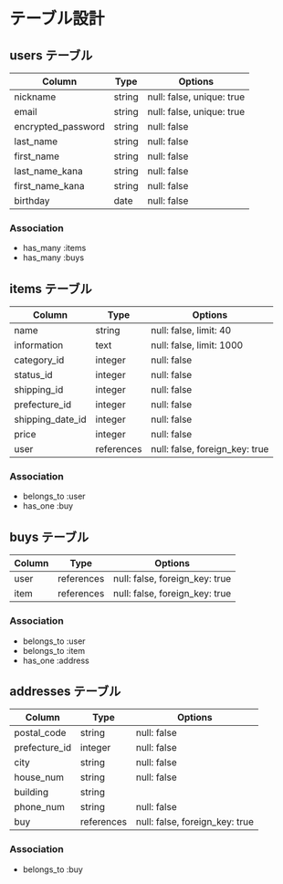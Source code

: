 # テーブル設計

## users テーブル

| Column             | Type   | Options                   |
| ------------------ | ------ | ------------------------- |
| nickname           | string | null: false, unique: true |
| email              | string | null: false, unique: true |
| encrypted_password | string | null: false               |
| last_name          | string | null: false               |
| first_name         | string | null: false               |
| last_name_kana     | string | null: false               |
| first_name_kana    | string | null: false               |
| birthday           | date   | null: false               |


### Association
- has_many :items
- has_many :buys

## items テーブル

| Column           | Type       | Options                        |
| ---------------- | ---------- | ------------------------------ |
| name             | string     | null: false, limit: 40         |
| information      | text       | null: false, limit: 1000       |
| category_id      | integer    | null: false                    |
| status_id        | integer    | null: false                    |
| shipping_id      | integer    | null: false                    |
| prefecture_id    | integer    | null: false                    |
| shipping_date_id | integer    | null: false                    |
| price            | integer    | null: false                    |
| user             | references | null: false, foreign_key: true |


### Association

- belongs_to :user
- has_one :buy

## buys テーブル

| Column | Type       | Options                        |
| ------ | ---------- | ------------------------------ |
| user   | references | null: false, foreign_key: true |
| item   | references | null: false, foreign_key: true |

### Association

- belongs_to :user
- belongs_to :item
- has_one :address

## addresses テーブル

| Column        | Type       | Options                        |
| ------------- | ---------- | ------------------------------ |
| postal_code   | string     | null: false                    |
| prefecture_id | integer    | null: false                    |
| city          | string     | null: false                    |
| house_num     | string     | null: false                    |
| building      | string     |                                |
| phone_num     | string     | null: false                    |
| buy           | references | null: false, foreign_key: true |

### Association

- belongs_to :buy
